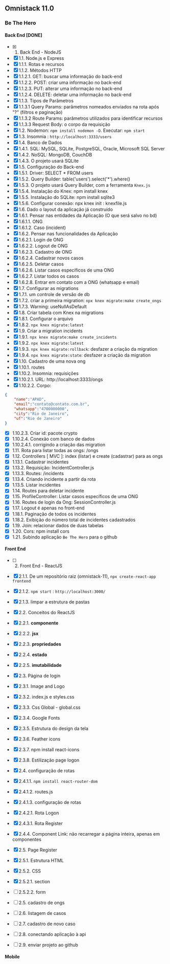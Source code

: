 ## Omnistack 11.0

### Be The Hero

#### Back End [DONE]

- [x] 1. Back End - NodeJS 
- [x] 1.1. Node.js e Express
- [x] 1.1.1. Rotas e recursos
- [x] 1.1.2. Métodos HTTP
- [x] 1.1.2.1. GET: buscar uma informação do back-end
- [x] 1.1.2.2. POST: criar uma informação no back-end
- [x] 1.1.2.3. PUT: alterar uma informação no back-end
- [x] 1.1.2.4. DELETE: deletar uma informação no back-end
- [x] 1.1.3. Tipos de Parâmetros
- [x] 1.1.3.1 Query Params: parâmetros nomeados enviados na rota após "?" (filtros e paginação)
- [x] 1.1.3.2 Route Params: parâmetros utilizados para identificar recursos
- [x] 1.1.3.3 Request Body: o corpo da requisição
- [x] 1.2. Nodemon: `npm install nodemon -D`. Executar: `npm start`
- [x] 1.3. Insomnia : `http://localhost:3333/users`
- [x] 1.4. Banco de Dados
- [x] 1.4.1. SQL: MySQL, SQLite, PostgreSQL, Oracle, Microsoft SQL Server
- [x] 1.4.2. NoSQL: MongoDB, CouchDB
- [x] 1.4.3. O projeto usará SQLite
- [x] 1.5. Configuração do Back-end
- [x] 1.5.1. Driver: SELECT * FROM users
- [x] 1.5.2. Query Builder: table('users').select('*').where() 
- [x] 1.5.3. O projeto usará Query Builder, com a ferramenta `Knex.js`
- [x] 1.5.4. Instalação do Knex: npm install knex
- [x] 1.5.5. Instalação do SQLite: npm install sqlite3
- [x] 1.5.6. Configurar conexão: npx knex init : knexfile.js
- [x] 1.6. Dado o layout da aplicação já construído
- [x] 1.6.1. Pensar nas entidades da Aplicação (O que será salvo no bd)
- [x] 1.6.1.1. ONG
- [x] 1.6.1.2. Caso (incident) 
- [x] 1.6.2. Pensar nas funcionalidades da Aplicação
- [x] 1.6.2.1. Login de ONG
- [x] 1.6.2.2. Logout de ONG
- [x] 1.6.2.3. Cadastro de ONG
- [x] 1.6.2.4. Cadastrar novos casos
- [x] 1.6.2.5. Deletar casos
- [x] 1.6.2.6. Listar casos específicos de uma ONG
- [x] 1.6.2.7. Listar todos os casos
- [x] 1.6.2.8. Entrar em contato com a ONG (whatsapp e email)
- [x] 1.7. Configurar as migrations
- [x] 1.7.1. um controle de versão de db 
- [x] 1.7.2. criar a primeira migration: `npx knex migrate:make create_ongs` 
- [x] 1.7.3. Warning: useNullAsDefault 
- [x] 1.8. Criar tabela com Knex na migrations
- [x] 1.8.1. Configurar o arquivo
- [x] 1.8.2. `npx knex migrate:latest`
- [x] 1.9. Criar a migration incidents
- [x] 1.9.1. `npx knex migrate:make create_incidents`
- [x] 1.9.2. `npx knex migrate:latest`
- [x] 1.9.3. `npx knex migrate:rollback`: desfazer a criação da migration
- [x] 1.9.4. `npx knex migrate:state`: desfazer a criação da migration
- [x] 1.10. Cadastro de uma nova ong
- [x] 1.10.1. routes
- [x] 1.10.2. Insomnia: requisições 
- [x] 1.10.2.1. URL: http://localhost:3333/ongs
- [x] 1.10.2.2. Corpo:
````json
{
	"name":"APAD",
	"email":"contato@contato.com.br",
	"whatsapp":"4700000000",
	"city":"Rio de Janeiro",
	"uf":"Rio de Janeiro"
}
````
- [x] 1.10.2.3. Criar id: pacote crypto
- [x] 1.10.2.4. Conexão com banco de dados 
- [x] 1.10.2.4.1. corrigindo a criação das migration
- [x] 1.11. Rota para listar todas as ongs: /ongs
- [x] 1.12. Controllers [ MVC ]: index (listar) e create (cadastrar) para as ongs
- [x] 1.13.1. Cadastrar incidentes
- [x] 1.13.2. Requisição: IncidentController.js
- [x] 1.13.3. Routes: /incidents
- [x] 1.13.4. Criando incidente a partir da rota
- [x] 1.13.5. Listar incidentes
- [x] 1.14. Routes para deletar incidente
- [x] 1.15. ProfileController: Listar casos específicos de uma ONG
- [x] 1.16. Routes de login da Ong: SessionController.js 
- [x] 1.17. Logout é apenas no front-end 
- [x] 1.18.1. Paginação de todos os incidentes
- [x] 1.18.2. Exibição do número total de incidentes cadastrados 
- [x] 1.19. Join: relacionar dados de duas tabelas
- [x] 1.20. Cors: npm install cors
- [x] 1.21. Subindo aplicação `Be The Hero` para o github 

#### Front End

- [ ] 2. Front End - ReactJS 
- [x] 2.1.1. De um repositório raiz (omnistack-11), `npx create-react-app frontend`
- [x] 2.1.2. `npm start` : `http://localhost:3000/`
- [x] 2.1.3. limpar a estrutura de pastas 
- [x] 2.2. Conceitos do ReactJS
- [x] 2.2.1. **componente**
- [x] 2.2.2. **jsx**
- [x] 2.2.3. **propriedades**
- [x] 2.2.4. **estado**
- [x] 2.2.5. **imutabilidade**
- [x] 2.3. Página de login
- [x] 2.3.1. Image and Logo
- [x] 2.3.2. index.js e styles.css
- [x] 2.3.3. Css Global - global.css
- [x] 2.3.4. Google Fonts
- [x] 2.3.5. Estrutura do design da tela
- [x] 2.3.6. Feather icons
- [x] 2.3.7. npm install react-icons
- [x] 2.3.8. Estilização page logon 
- [x] 2.4. configuração de rotas
- [x] 2.4.1.1. `npm install react-router-dom` 
- [x] 2.4.1.2. routes.js
- [x] 2.4.1.3. configuração de rotas
- [x] 2.4.2.1. Rota Logon 
- [x] 2.4.3.1. Rota Register 
- [x] 2.4.4. Component Link: não recarregar a página inteira, apenas em componentes
- [x] 2.5. Page Register
- [x] 2.5.1. Estrutura HTML
- [x] 2.5.2. CSS
- [x] 2.5.2.1. section
- [ ] 2.5.2.2. form

- [ ] 2.5. cadastro de ongs
- [ ] 2.6. listagem de casos
- [ ] 2.7. cadastro de novo caso
- [ ] 2.8. conectando aplicação à api
- [ ] 2.9. enviar projeto ao github


#### Mobile
